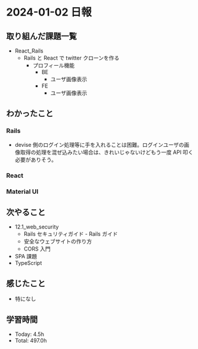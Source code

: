 # 2024-01-02 日報

## 取り組んだ課題一覧

- React_Rails
  - Rails と React で twitter クローンを作る
    - プロフィール機能
      - BE
        - ユーザ画像表示
      - FE
        - ユーザ画像表示

## わかったこと

### Rails

- devise 側のログイン処理等に手を入れることは困難。ログインユーザの画像取得の処理を混ぜ込みたい場合は、きれいじゃないけどもう一度 API 叩く必要がありそう。

### React

### Material UI

## 次やること

- 12.1_web_security
  - Rails セキュリティガイド - Rails ガイド
  - 安全なウェブサイトの作り方
  - CORS 入門
- SPA 課題
- TypeScript

## 感じたこと

- 特になし

## 学習時間

- Today: 4.5h
- Total: 497.0h
